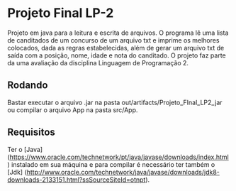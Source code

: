 # Projeto Final LP-2
Projeto em java para a leitura e escrita de arquivos. O programa lê uma lista de canditados de um concurso de um arquivo txt e imprime os melhores colocados, dada as regras estabelecidas, além de gerar um arquivo txt de saída com a posição, nome, idade e nota do canditado. O projeto faz parte da uma avaliação da disciplina Linguagem de Programação 2.

## Rodando
Bastar executar o arquivo .jar na pasta out/artifacts/Projeto_FInal_LP2_jar ou compilar o arquivo App na pasta src/App.

## Requisitos
Ter o [Java] (https://www.oracle.com/technetwork/pt/java/javase/downloads/index.html) instalado em sua máquina e para compilar é necessário ter também o [Jdk] (http://www.oracle.com/technetwork/java/javase/downloads/jdk8-downloads-2133151.html?ssSourceSiteId=otnpt).